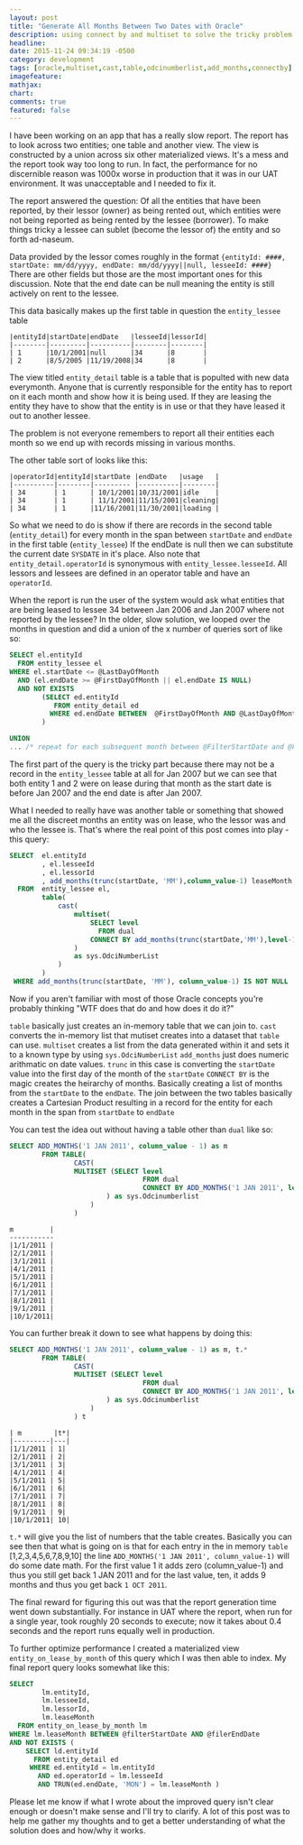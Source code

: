 ```yaml
---
layout: post
title: "Generate All Months Between Two Dates with Oracle"
description: using connect by and multiset to solve the tricky problem of finding all months between two dates in oracle.
headline:
date: 2015-11-24 09:34:19 -0500
category: development
tags: [oracle,multiset,cast,table,odcinumberlist,add_months,connectby]
imagefeature:
mathjax:
chart:
comments: true
featured: false
---
```


I have been working on an app that has a really slow report.  The report has to look across two entities; one table and another view.  The view is constructed by a union across six other materialized views.  It's a mess and the report took way too long to run.  In fact, the performance for no discernible reason was 1000x worse in production that it was in our UAT environment.  It was unacceptable and I needed to fix it.

The report answered the question: Of all the entities that have been reported, by their lessor (owner) as being rented out, which entities were not being reported as being rented by the lessee (borrower).  To make things tricky a lessee can sublet (become the lessor of) the entity and so forth ad-naseum.

Data provided by the lessor comes roughly in the format `{entityId: ####, startDate: mm/dd/yyyy, endDate: mm/dd/yyyy||null, lesseeId: ####}`  There are other fields but those are the most important ones for this discussion.  Note that the end date can be null meaning the entity is still actively on rent to the lessee.

This data basically makes up the first table in question the `entity_lessee` table

```
|entityId|startDate|endDate	  |lesseeId|lessorId|
|--------|---------|----------|--------|--------|
| 1		 |10/1/2001|null   	  |34      |8       |
| 2		 |8/5/2005 |11/19/2008|34      |8		|
```

The view titled `entity_detail` table is a table that is populted with new data everymonth.  Anyone that is currently responsible for the entity has to report on it each month and show how it is being used.  If they are leasing the entity they have to show that the entity is in use or that they have leased it out to another lessee.

The problem is not everyone remembers to report all their entities each month so we end up with records missing in various months.


The other table sort of looks like this:

```
|operatorId|entityId|startDate |endDate   |usage   |
|----------|--------|--------- |----------|--------|
| 34	   | 1      | 10/1/2001|10/31/2001|idle    |
| 34	   | 1		| 11/1/2001|11/15/2001|cleaning|
| 34	   | 1		|11/16/2001|11/30/2001|loading |
```


So what we need to do is show if there are records in the second table (`entity_detail`) for every month in the span between `startDate` and `endDate` in the first table (`entity_lessee`)  If the endDate is null then we can substitute the current date `SYSDATE` in it's place.  Also note that `entity_detail.operatorId` is synonymous with `entity_lessee.lesseeId`.  All lessors and lessees are defined in an operator table and have an `operatorId`.


When the report is run the user of the system would ask what entities that are being leased to lessee 34 between Jan 2006 and Jan 2007 where not reported by the lessee?  In the older, slow solution, we looped over the months in question and did a union of the x number of queries sort of like so:

```sql
SELECT el.entityId
  FROM entity_lessee el
WHERE el.startDate <= @LastDayOfMonth
  AND (el.endDate >= @FirstDayOfMonth || el.endDate IS NULL)
  AND NOT EXISTS
		(SELECT ed.entityId
  		   FROM entity_detail ed
		  WHERE ed.endDate BETWEEN  @FirstDayOfMonth AND @LastDayOfMonth
        )

UNION
... /* repeat for each subsequent month between @FilterStartDate and @FilterEndDate */
```

The first part of the query is the tricky part because there may not be a record in the `entity_lessee` table at all for Jan 2007 but we can see that both entity 1 and 2 were on lease during that month as the start date is before Jan 2007 and the end date is after Jan 2007.

What I needed to really have was another table or something that showed me all the discreet months an entity was on lease, who the lessor was and who the lessee is.  That's where the real point of this post comes into play - this query:

```sql
SELECT	el.entityId
	 	, el.lesseeId
		, el.lessorId
		, add_months(trunc(startDate, 'MM'),column_value-1) leaseMonth
  FROM  entity_lessee el,
		table(
			cast(
				multiset(
					SELECT level
					  FROM dual
					CONNECT BY add_months(trunc(startDate,'MM'),level-1) <= NVL(endDate, SYSDATE)
				)
				as sys.OdciNumberList
			)
		)
 WHERE add_months(trunc(startDate, 'MM'), column_value-1) IS NOT NULL
```

Now if you aren't familiar with most of those Oracle concepts you're probably thinking "WTF does that do and how does it do it?"

`table` basically just creates an in-memory table that we can join to.
`cast` converts the in-memory list that mutiset creates into a dataset that `table` can use.
`multiset` creates a list from the data generated within it and sets it to a known type by using `sys.OdciNumberList`
`add_months` just does numeric arithmatic on date values.
`trunc` in this case is converting the `startDate` value into the first day of the month of the `startDate`
`CONNECT BY` is the magic creates the heirarchy of months.  Basically creating a list of months from the `startDate` to the `endDate`.  The join between the two tables basically creates a Cartesian Product resulting in a record for the entity for each month in the span from `startDate` to `endDate`


You can test the idea out without having a table other than `dual` like so:

```sql
SELECT ADD_MONTHS('1 JAN 2011', column_value - 1) as m
		FROM TABLE(
				CAST(
				MULTISET (SELECT level
								 FROM dual
								 CONNECT BY ADD_MONTHS('1 JAN 2011', level - 1) <= '1 OCT 2011'
						) as sys.Odcinumberlist
					)
				)
```

```
m         |
-----------
|1/1/2011 |
|2/1/2011 |
|3/1/2011 |
|4/1/2011 |
|5/1/2011 |
|6/1/2011 |
|7/1/2011 |
|8/1/2011 |
|9/1/2011 |
|10/1/2011|
```


You can further break it down to see what happens by doing this:

```sql
SELECT ADD_MONTHS('1 JAN 2011', column_value - 1) as m, t.*
		FROM TABLE(
				CAST(
				MULTISET (SELECT level
								 FROM dual
								 CONNECT BY ADD_MONTHS('1 JAN 2011', level - 1) <= '1 OCT 2011'
						) as sys.Odcinumberlist
					)
				) t
```


```
| m        |t*|
|---------|---|
|1/1/2011 | 1|
|2/1/2011 | 2|
|3/1/2011 | 3|
|4/1/2011 | 4|
|5/1/2011 | 5|
|6/1/2011 | 6|
|7/1/2011 | 7|
|8/1/2011 | 8|
|9/1/2011 | 9|
|10/1/2011| 10|
```


`t.*` will give you the list of numbers that the table creates.  Basically you can see then that what is going on is that for each entry in the in memory `table` [1,2,3,4,5,6,7,8,9,10] the line `ADD_MONTHS('1 JAN 2011', column_value-1)` will do some date math.  For the first value 1 it adds zero (column_value-1) and thus you still get back 1 JAN 2011 and for the last value, ten, it adds 9 months and thus you get back `1 OCT 2011`.


The final reward for figuring this out was that the report generation time went down substantially.  For instance in UAT where the report, when run for a single year, took roughly 20 seconds to execute; now it takes about 0.4 seconds and the report runs equally well in production.

To further optimize performance I created a materialized view `entity_on_lease_by_month` of this query which I was then able to index.  My final report query looks somewhat like this:

```sql
SELECT
		lm.entityId,
		lm.lesseeId,
		lm.lessorId,
		lm.leaseMonth
  FROM entity_on_lease_by_month lm
WHERE lm.leaseMonth BETWEEN @filterStartDate AND @filerEndDate
AND NOT EXISTS (
	SELECT ld.entityId
      FROM entity_detail ed
	 WHERE ed.entityId = lm.entityId
	   AND ed.operatorId = lm.lesseeId
	   AND TRUN(ed.endDate, 'MON') = lm.leaseMonth )
```

Please let me know if what I wrote about the improved query isn't clear enough or doesn't make sense and I'll try to clarify.  A lot of this post was to help me gather my thoughts and to get a better understanding of what the solution does and how/why it works.
